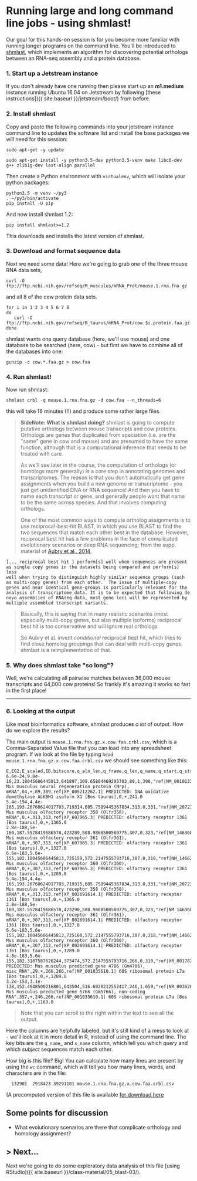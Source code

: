 # Running large and long command line jobs - using shmlast!

Our goal for this hands-on session is for you become more familiar with running longer programs
on the command line. You'll be introduced to
[shmlast](http://joss.theoj.org/papers/3cde54de7dfbcada7c0fc04f569b36c7), which implements
an algorithm for discovering potential orthologs between an RNA-seq assembly and a protein database.


### 1. Start up a Jetstream instance   
If you don't already have one running then please start up an **m1.medium** instance running Ubuntu 16.04 on Jetstream by following [these instructions]({{ site.baseurl }}/jetstream/boot/) from before.


### 2. Install shmlast

Copy and paste the following commands into your jetstream instance command line to updates the software list and install the base packages we will need for this session:

```
sudo apt-get -y update 
```

```
sudo apt-get install -y python3.5-dev python3.5-venv make libc6-dev g++ zlib1g-dev last-align parallel
```

Then create a Python environment with `virtualenv`, which will isolate your python packages:
```
python3.5 -m venv ~/py3
. ~/py3/bin/activate
pip install -U pip
```

And now install shmlast 1.2:
```
pip install shmlast>=1.2
```

This downloads and installs the latest version of shmlast.

### 3. Download and format sequence data

Next we need some data! Here we're going to grab one of the three
mouse RNA data sets,

```
curl -O ftp://ftp.ncbi.nih.gov/refseq/M_musculus/mRNA_Prot/mouse.1.rna.fna.gz
```

and all 8 of the cow protein data sets.

```
for i in 1 2 3 4 5 6 7 8
do
   curl -O ftp://ftp.ncbi.nih.gov/refseq/B_taurus/mRNA_Prot/cow.$i.protein.faa.gz
done
```

shmlast wants one query database (here, we'll use mouse) and one
database to be searched (here, cow) - but first we have to combine
all of the databases into one:

```
gunzip -c cow.*.faa.gz > cow.faa
```


### 4. Run shmlast!

Now run shmlast:
```
shmlast crbl -q mouse.1.rna.fna.gz -d cow.faa --n_threads=6
```
this will take 16 minutes (!!) and produce some rather large files.

> **SideNote: What is shmlast doing?**
shmlast is going to compute putative orthologs between mouse
transcripts and cow proteins.  Orthologs are genes that duplicated
from speciation (i.e. are the "same" gene in cow and mouse) and
are presumed to have the same function, although that is a computational
inference that needs to be treated with care.
>
> As we'll see later in the course, the computation of orthologs (or homologs more
generally) is a core step in annotating genomes and transcriptomes.
The reason is that you don't automatically get gene assignments when
you build a new genome or transcriptome - you just get unidentified
DNA or RNA sequence! And then you have to name each transcript or gene,
and generally people want that name to be the same across species.
And that involves computing orthologs.
>
> One of the most common ways to compute ortholog assignments is to use
reciprocal-best-hit BLAST, in which you use BLAST to find the two
sequences that match each other best in the database.  However,
reciprocal best hit has a few problems in the face of complicated
evolutionary scenarios or deep RNA sequencing; from the supp. material
of [Aubry et al., 2014](http://journals.plos.org/plosgenetics/article?id=10.1371/journal.pgen.1004365),
>
```
[... reciprocal best hit ] perform[s] well when sequences are present
as single copy genes in the datasets being compared and perform[s] less
well when trying to distinguish highly similar sequence groups (such
as multi-copy genes) from each other.  The issue of multiple-copy
genes and near identical gene-groups is particularly relevant for the
analysis of transcriptome data. It is to be expected that following de
novo assemblies of RNAseq data, most gene loci will be represented by
multiple assembled transcript variants.
```
>
> Basically, this is saying that in many realistic scenarios (most especially
multi-copy genes, but also multiple isoforms) reciprocal best hit is
too conservative and will ignore real orthologs.
>
> So Aubry et al. invent *conditional* reciprocal best hit, which tries
to find close homolog *groupings* that can deal with multi-copy genes.
shmlast is a reimplementation of that.


### 5. Why does shmlast take "so long"?

Well, we're calculating all pairwise matches between 36,000 mouse transcripts
and 64,000 cow proteins!  So frankly it's amazing it works so fast in the
first place!

----

### 6. Looking at the output

Like most bioinformatics software, shmlast produces *a lot* of output.
How do we explore the results?

The main output is `mouse.1.rna.fna.gz.x.cow.faa.crbl.csv`, which is a
Comma-Separated Value file that you can load into any spreadsheet
program.  If we look at the file by typing `head
mouse.1.rna.fna.gz.x.cow.faa.crbl.csv` we should see something like this:

```
E,EG2,E_scaled,ID,bitscore,q_aln_len,q_frame,q_len,q_name,q_start,q_strand,s_aln_len,s_len,s_name,s_start,s_strand,score
6.6e-24,9.8e-16,23.18045606445813,641897,109.65804469295703,89,1,390,"ref|NM_001013372.2| Mus musculus neural regeneration protein (Nrp), mRNA",64,+,89,389,ref|XP_005212262.1| PREDICTED: DNA oxidative demethylase ALKBH1 isoform X1 [Bos taurus],0,+,241.0
5.4e-194,4.4e-165,193.26760624017703,719314,605.7589445367834,313,0,331,"ref|NM_207235.1| Mus musculus olfactory receptor 358 (Olfr358), mRNA",0,+,313,313,ref|XP_607965.3| PREDICTED: olfactory receptor 1361 [Bos taurus],0,+,1365.0
2.8e-188,5e-160,187.5528419686578,423289,588.9868500580775,307,0,323,"ref|NM_146368.1| Mus musculus olfactory receptor 361 (Olfr361), mRNA",0,+,307,313,ref|XP_607965.3| PREDICTED: olfactory receptor 1361 [Bos taurus],0,+,1327.0
6.6e-183,5.6e-155,182.18045606445813,725159,572.2147555793716,307,0,318,"ref|NM_146622.1| Mus musculus olfactory receptor 360 (Olfr360), mRNA",0,+,307,313,ref|XP_607965.3| PREDICTED: olfactory receptor 1361 [Bos taurus],0,+,1289.0
5.4e-194,4.4e-165,193.26760624017703,719315,605.7589445367834,313,0,331,"ref|NM_207235.1| Mus musculus olfactory receptor 358 (Olfr358), mRNA",0,+,313,313,ref|XP_002691614.1| PREDICTED: olfactory receptor 1361 [Bos taurus],0,+,1365.0
2.8e-188,5e-160,187.5528419686578,423290,588.9868500580775,307,0,323,"ref|NM_146368.1| Mus musculus olfactory receptor 361 (Olfr361), mRNA",0,+,307,313,ref|XP_002691614.1| PREDICTED: olfactory receptor 1361 [Bos taurus],0,+,1327.0
6.6e-183,5.6e-155,182.18045606445813,725160,572.2147555793716,307,0,318,"ref|NM_146622.1| Mus musculus olfactory receptor 360 (Olfr360), mRNA",0,+,307,313,ref|XP_002691614.1| PREDICTED: olfactory receptor 1361 [Bos taurus],0,+,1289.0
4.8e-183,5.6e-155,182.3187587626244,373474,572.2147555793716,266,0,310,"ref|XR_001782298.1| PREDICTED: Mus musculus predicted gene 4786 (Gm4786), misc_RNA",29,+,266,266,ref|NP_001035610.1| 60S ribosomal protein L7a [Bos taurus],0,+,1289.0
3.2e-153,3.1e-138,152.4948500216801,643504,516.6020212552417,246,1,659,"ref|NR_003628.1| Mus musculus predicted gene 5766 (Gm5766), non-coding RNA",357,+,246,266,ref|NP_001035610.1| 60S ribosomal protein L7a [Bos taurus],0,+,1163.0
```

> Note that you can scroll to the right within the text to see all the output.

Here the columns are helpfully labeled, but it's still kind of a mess
to look at - we'll look at it in more detail in R, instead of using the
command line.  The key bits are the `q_name`_ and `s_name` column, which
tell you which *query* and which *subject* sequences match each other.

How big is this file? Big!  You can calculate how many lines are
present by using the `wc` command, which will tell you how many lines,
words, and characters are in the file:

```
  132901  2918423 39291181 mouse.1.rna.fna.gz.x.cow.faa.crbl.csv
```


(A precomputed version of this file is available [for download here]((https://github.com/ngs-docs/angus/raw/17a0ba3b1d915de90a5b8bd1fbc1027eba47baf8/_static/shmlast/mouse.1.rna.fna.gz.x.cow.faa.crbl.csv.gz).)



## Some points for discussion

* What evolutionary scenarios are there that complicate orthology and
  homology assignment?


## > Next...
Next we're going to do some exploratory data analysis of this file
[using RStudio]({{ site.baseurl }}/class-material/05_blast-03/).

